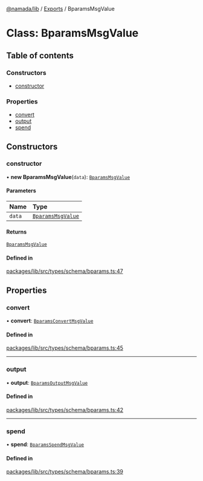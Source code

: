 [@namada/lib](../README.md) / [Exports](../modules.md) / BparamsMsgValue

# Class: BparamsMsgValue

## Table of contents

### Constructors

- [constructor](BparamsMsgValue.md#constructor)

### Properties

- [convert](BparamsMsgValue.md#convert)
- [output](BparamsMsgValue.md#output)
- [spend](BparamsMsgValue.md#spend)

## Constructors

### constructor

• **new BparamsMsgValue**(`data`): [`BparamsMsgValue`](BparamsMsgValue.md)

#### Parameters

| Name | Type |
| :------ | :------ |
| `data` | [`BparamsMsgValue`](BparamsMsgValue.md) |

#### Returns

[`BparamsMsgValue`](BparamsMsgValue.md)

#### Defined in

[packages/lib/src/types/schema/bparams.ts:47](https://github.com/anoma/namada-sdkjs/blob/e80842ddd4efc976aa8ca5c36c7787d825591628/packages/lib/src/types/schema/bparams.ts#L47)

## Properties

### convert

• **convert**: [`BparamsConvertMsgValue`](BparamsConvertMsgValue.md)

#### Defined in

[packages/lib/src/types/schema/bparams.ts:45](https://github.com/anoma/namada-sdkjs/blob/e80842ddd4efc976aa8ca5c36c7787d825591628/packages/lib/src/types/schema/bparams.ts#L45)

___

### output

• **output**: [`BparamsOutputMsgValue`](BparamsOutputMsgValue.md)

#### Defined in

[packages/lib/src/types/schema/bparams.ts:42](https://github.com/anoma/namada-sdkjs/blob/e80842ddd4efc976aa8ca5c36c7787d825591628/packages/lib/src/types/schema/bparams.ts#L42)

___

### spend

• **spend**: [`BparamsSpendMsgValue`](BparamsSpendMsgValue.md)

#### Defined in

[packages/lib/src/types/schema/bparams.ts:39](https://github.com/anoma/namada-sdkjs/blob/e80842ddd4efc976aa8ca5c36c7787d825591628/packages/lib/src/types/schema/bparams.ts#L39)
